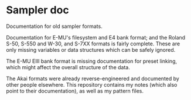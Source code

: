# Sampler doc
Documentation for old sampler formats.

Documentation for E-MU's filesystem and E4 bank format; and the Roland S-50,
S-550 and W-30, and S-7XX formats is fairly complete. These are only missing
variables or data structures which can be safely ignored.

The E-MU EIII bank format is missing documentation for preset linking, which
might affect the overall structure of the data.

The Akai formats were already reverse-engineered and documented by other people
elsewhere. This repository contains my notes (which also point to their
documentation), as well as my pattern files.
